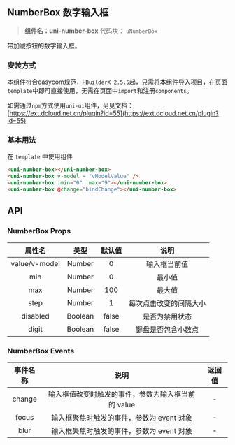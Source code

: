 

## NumberBox 数字输入框
> **组件名：uni-number-box**
> 代码块： `uNumberBox`


带加减按钮的数字输入框。

### 安装方式

本组件符合[easycom](https://uniapp.dcloud.io/collocation/pages?id=easycom)规范，`HBuilderX 2.5.5`起，只需将本组件导入项目，在页面`template`中即可直接使用，无需在页面中`import`和注册`components`。

如需通过`npm`方式使用`uni-ui`组件，另见文档：[https://ext.dcloud.net.cn/plugin?id=55](https://ext.dcloud.net.cn/plugin?id=55)

### 基本用法

在 ``template`` 中使用组件

```html
<uni-number-box></uni-number-box>
<uni-number-box v-model = "vModelValue" />
<uni-number-box :min="0" :max="9"></uni-number-box>
<uni-number-box @change="bindChange"></uni-number-box>
```

## API

### NumberBox Props

|属性名				|类型		|默认值	|说明										|
|:-:					|:-:		|:-:		|:-:										|
|value/v-model|Number	|0			|输入框当前值						|
|min					|Number	|0			|最小值									|
|max					|Number	|100		|最大值									|
|step					|Number	|1			|每次点击改变的间隔大小	|
|disabled			|Boolean|false	|是否为禁用状态					|
|digit        |Boolean|false  |键盘是否包含小数点     |

### NumberBox Events

|事件名称	|说明																				|返回值	|
|:-:		|:-:																				|:-:		|
|change	|输入框值改变时触发的事件，参数为输入框当前的 value	|-			|
|focus	|输入框聚焦时触发的事件，参数为 event 对象	|-			|
|blur	|输入框失焦时触发的事件，参数为 event 对象	|-			|
